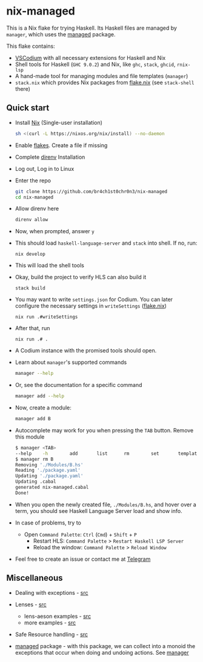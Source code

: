 # nix-managed

This is a Nix flake for trying Haskell. Its Haskell files are managed by `manager`, which uses the [managed](https://hackage.haskell.org/package/managed-1.0.9) package.

This flake contains:

- [VSCodium](https://vscodium.com/) with all necessary extensions for Haskell and Nix
- Shell tools for Haskell (`GHC 9.0.2`) and Nix, like `ghc`, `stack`, `ghcid`, `rnix-lsp`
- A hand-made tool for managing modules and file templates (`manager`)
- `stack.nix` which provides Nix packages from [flake.nix](flake.nix) (see `stack-shell` there)

## Quick start

- Install [Nix](https://nixos.org/download.html) (Single-user installation)

  ```sh
  sh <(curl -L https://nixos.org/nix/install) --no-daemon
  ```

- Enable [flakes](https://nixos.wiki/wiki/Flakes#Permanent). Create a file if missing

- Complete [direnv](https://direnv.net/docs/installation.html#from-system-packages) Installation

- Log out, Log in to Linux

- Enter the repo

  ```sh
  git clone https://github.com/br4ch1st0chr0n3/nix-managed
  cd nix-managed
  ```

- Allow direnv here

  ```sh
  direnv allow
  ```

- Now, when prompted, answer `y`

- This should load `haskell-language-server` and `stack` into shell. If no, run:

  ```
  nix develop
  ```

- This will load the shell tools

- Okay, build the project to verify HLS can also build it

  ```
  stack build
  ```

- You may want to write `settings.json` for Codium. You can later configure the necessary settings in `writeSettings` ([flake.nix](flake.nix))
  ```console
  nix run .#writeSettings
  ```

- After that, run

  ```console
  nix run .# .
  ```

- A Codium instance with the promised tools should open.

- Learn about `manager`'s supported commands

  ```sh
  manager --help
  ```

- Or, see the documentation for a specific command

  ```sh
  manager add --help
  ```

- Now, create a module:

  ```sh
  manager add B
  ```

- Autocomplete may work for you when pressing the `TAB` button. Remove this module

  ```sh
  $ manager <TAB>
  --help    -h        add       list      rm        set       template
  $ manager rm B
  Removing './Modules/B.hs'
  Reading './package.yaml'
  Updating './package.yaml'
  Updating .cabal
  generated nix-managed.cabal
  Done!
  ```

- When you open the newly created file, `./Modules/B.hs`, and hover over a term, you should see Haskell Language Server load and show info.

- In case of problems, try to
  - Open `Command Palette`: `Ctrl` (`Cmd`) + `Shift` + `P`
    - Restart HLS: `Command Palette` > `Restart Haskell LSP Server`
    - Reload the window: `Command Palette` > `Reload Window`

- Feel free to create an issue or contact me at [Telegram](https://daniladanko.t.me)

## Miscellaneous

- Dealing with exceptions - [src](http://www.mega-nerd.com/erikd/Blog/CodeHacking/Haskell/what_do_you_mean.html)

- Lenses - [src](https://en.wikibooks.org/wiki/Haskell/Lenses_and_functional_references)
  - lens-aeson examples - [src](https://github.com/danidiaz/lens-aeson-examples/blob/master/src/Data/Aeson/Lens/Examples.hs)
  - more examples - [src](https://www.snoyman.com/blog/2017/05/playing-with-lens-aeson/)

- Safe Resource handling - [src](https://mmhaskell.com/blog/2022/6/23/resources-and-bracket)

- [managed](https://hackage.haskell.org/package/managed-1.0.9) package - with this package, we can collect into a monoid the exceptions that occur when doing and undoing actions. See [manager](./manager/)
